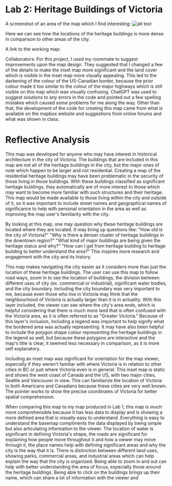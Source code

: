 # Lab 2: Heritage Buildings of Victoria 

A screenshot of an area of the map which I find interesting: ![alt text](https://knmcintyre.github.io/Lab2/mapsegment2.png "Interesting Map Segment")

Here we can see how the locations of the heritage buildings is more dense in comparison to other areas of the city. 

A link to the working map: 

Collaborators:
For this project, I used my roommate to suggest improvements upon the map design. They suggested that I changed a few of the details to make the inset map more significant and the land cover which is visible in the inset map more visually appealing. This led to the darkening of the colour of the US-Canadian border, because the prior colour made it too similar to the colour of the major highways which is still visible on this map which was visually confusing. ChatGPT was used to suggest solutions to any errors in the code and pointed out a few spelling mistakes which caused some problems for me along the way. Other than that, the development of the code for creating this map came from what is available on the mapbox website and suggestions from online forums and what was shown in class. 

# Reflective Analysis
This map was developed for anyone who may have interest in historical architecture in the city of Victoria. The buildings that are included in this map are not all of the heritage buildings in the city, but the major ones of note which happen to be larger and not residential. Creating a map of the residential heritage buildings may have been problematic in the security of those living in those bulidings. With these buildings classified as significant heritage buildings, they automatically are of more interest to those which may want to become more familiar with such structures and their heritage. This map would be made available to those living within the city and outside of it, so it was important to include street names and geographical names of significance to help with personal orientation in the area as well as improving the map user's familiarity with the city. 

By looking at this map, one may question why these heritage buildings are located where they are located. It may bring up questions like: "How old is the city of Victoria?" "Why is there a denser cluster of heritage buildings in the downtown region?" "What kind of major buildings are being given the heritage status and why?" "How can I get from heritage building to heritage building to better understand the area?" This inspires more research and engagement with the city and its history. 

This map makes navigating the city easier as it considers more than just the location of these heritage buildings. The user can use this map to follow road ways, zoom in to see the location of buildings, the division between different uses of city (ex. commercial or industrial), significant water bodies, and the city boundary. Including the city boundary was very important to me, because even those who live in Victoria may think that the neighbourhood of Victoria is actually larger than it is in actuality. With this layer included, the viewer can see where the city's area ends, which is helpful considering that there is much more land that is often confused with the Victoria area, as it is often referred to as "Greater Victoria." Because of this layer's inclusion, including a legend was important to help signify what the bordered area was actually representing. It may have also been helpful to include the polygon shape colour representing the heritage buildings in the legend as well, but because these polygons are interactive and the map's title is clear, it seemed less necessary in comparison, as it is more self explanatory.

Including an inset map was significant for orientation for the map viewer, especially if they weren't familiar with where Victoria is in relation to other cities in BC or just where Victoria even is in general. This inset map is static and shows the west coast of Canada and the US, with two major cities, Seattle and Vancouver in view. This can familiarize the location of Victoria to both Americans and Canadians because these cities are very well known. The pointer works to show the precise coordinates of Victoria for better spatial comprehension.

When comparing this map to my map produced in Lab 1, this map is much more comprehensible because it has less data to display and is showing a more defined area that is visually easy to understand. Everything is easy to understand the basemap compliments the data displayed by being simple but also articulating information to the viewer. The location of water is significant in defining Victoria's shape, the roads are significant for explaining how people move throughout it and how a viewer may move through it, the place names help with defining significant areas and why the city is the way that it is. There is distinction between different land uses, showing parks, commercial areas, and industrial areas which can help explain the way that the city is organized. Being able to zoom in and out can help with better understanding the area of focus, especially those around the heritage buildings. Being able to click on the buildings brings up their name, which can share a lot of information with the viewer and 

